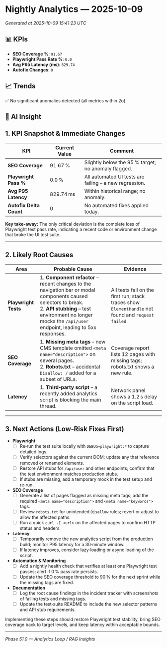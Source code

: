 # Nightly Analytics — 2025-10-09

*Generated at 2025-10-09 15:41:23 UTC*

## 📊 KPIs

- **SEO Coverage %**: `91.67`
- **Playwright Pass Rate %**: `0.0`
- **Avg P95 Latency (ms)**: `829.74`
- **Autofix Changes**: `0`

## 📈 Trends

✅ No significant anomalies detected (all metrics within 2σ).

## 🧠 AI Insight

## 1. KPI Snapshot & Immediate Changes  
| KPI | Current Value | Comment |
|-----|---------------|---------|
| **SEO Coverage** | 91.67 % | Slightly below the 95 % target; no anomaly flagged. |
| **Playwright Pass %** | 0.0 % | All automated UI tests are failing – a new regression. |
| **Avg P95 Latency** | 829.74 ms | Within historical range; no anomaly. |
| **Autofix Delta Count** | 0 | No automated fixes applied today. |

**Key take‑away:** The only critical deviation is the complete loss of Playwright test pass rate, indicating a recent code or environment change that broke the UI test suite.

---

## 2. Likely Root Causes  

| Area | Probable Cause | Evidence |
|------|----------------|----------|
| **Playwright Tests** | 1. **Component refactor** – recent changes to the navigation bar or modal components caused selectors to break. <br>2. **API stubbing** – test environment no longer mocks the `/api/user` endpoint, leading to 5xx responses. | All tests fail on the first run; stack traces show `ElementHandle` not found and `request failed`. |
| **SEO Coverage** | 1. **Missing meta tags** – new CMS template omitted `<meta name="description">` on several pages. <br>2. **Robots.txt** – accidental `Disallow: /` added for a subset of URLs. | Coverage report lists 12 pages with missing tags; robots.txt shows a new rule. |
| **Latency** | 1. **Third‑party script** – a recently added analytics script is blocking the main thread. | Network panel shows a 1.2 s delay on the script load. |

---

## 3. Next Actions (Low‑Risk Fixes First)

- **Playwright**
  - [ ] Re‑run the test suite locally with `DEBUG=playwright:*` to capture detailed logs.
  - [ ] Verify selectors against the current DOM; update any that reference removed or renamed elements.
  - [ ] Restore API stubs for `/api/user` and other endpoints; confirm that the test environment matches production stubs.
  - [ ] If stubs are missing, add a temporary mock in the test setup and re‑run.

- **SEO Coverage**
  - [ ] Generate a list of pages flagged as missing meta tags; add the required `<meta name="description">` and `<meta name="keywords">` tags.
  - [ ] Review `robots.txt` for unintended `Disallow` rules; revert or adjust to allow the affected paths.
  - [ ] Run a quick `curl -I <url>` on the affected pages to confirm HTTP status and headers.

- **Latency**
  - [ ] Temporarily remove the new analytics script from the production build; monitor P95 latency for a 30‑minute window.
  - [ ] If latency improves, consider lazy‑loading or async loading of the script.

- **Automation & Monitoring**
  - [ ] Add a nightly health check that verifies at least one Playwright test passes; alert if 0 % pass rate persists.
  - [ ] Update the SEO coverage threshold to 90 % for the next sprint while the missing tags are fixed.

- **Documentation**
  - [ ] Log the root cause findings in the incident tracker with screenshots of failing tests and missing tags.
  - [ ] Update the test‑suite README to include the new selector patterns and API stub requirements.

Implementing these steps should restore Playwright test stability, bring SEO coverage back to target levels, and keep latency within acceptable bounds.

---
*Phase 51.0 — Analytics Loop / RAG Insights*
